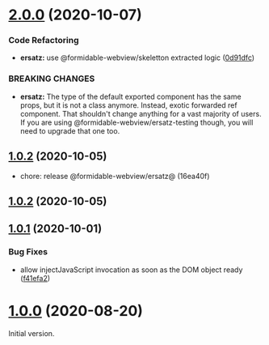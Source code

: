 # [2.0.0](https://github.com/formidable-webview/ersatz/compare/@formidable-webview/ersatz-testing@2.0.0...@formidable-webview/ersatz@2.0.0) (2020-10-07)


### Code Refactoring

* **ersatz:** use @formidable-webview/skeletton extracted logic ([0d91dfc](https://github.com/formidable-webview/ersatz/commit/0d91dfc2c69fe1e15f5732320d361d7c7d228154))


### BREAKING CHANGES

* **ersatz:** The type of the default exported component has the same
props, but it is not a class anymore. Instead, exotic forwarded ref
component. That shouldn't change anything for a vast majority of users.
If you are using @formidable-webview/ersatz-testing though, you will
need to upgrade that one too.

## [1.0.2](https://github.com/formidable-webview/ersatz/compare/v1.0.1...@formidable-webview/ersatz@1.0.2) (2020-10-05)

* chore: release @formidable-webview/ersatz@ (16ea40f)





## [1.0.2](https://github.com/formidable-webview/ersatz/compare/v1.0.1...${name}@1.0.2) (2020-10-05)

## [1.0.1](https://github.com/formidable-webview/ersatz/compare/v1.0.0...v1.0.1) (2020-10-01)


### Bug Fixes

* allow injectJavaScript invocation as soon as the DOM object ready ([f41efa2](https://github.com/formidable-webview/ersatz/commit/f41efa2efe45046b2c0ce2a88194b89772c8ea39))

# [1.0.0](https://github.com/formidable-webview/ersatz/compare/v0.10.1-alpha.5...v1.0.0) (2020-08-20)

Initial version.
